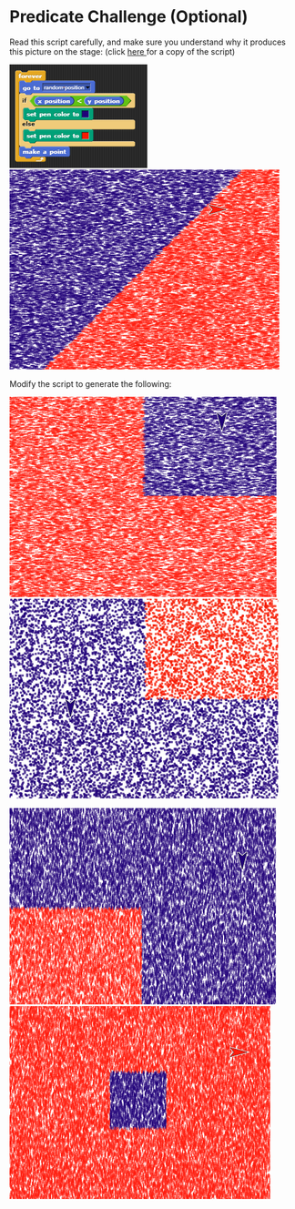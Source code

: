# Predicate Challenge \(Optional\)

Read this script carefully, and make sure you understand why it produces this picture on the stage: \(click [here ](https://snap.berkeley.edu/snap/snap.html#present:Username=annechinn&ProjectName=predicate%20dots%20starter)for a copy of the script\)

![](../.gitbook/assets/image%20%28335%29.png) ![](../.gitbook/assets/image%20%28322%29.png) 



Modify the script to generate the following:

![](../.gitbook/assets/image%20%28333%29.png) ![](../.gitbook/assets/image%20%28367%29.png) 

![](../.gitbook/assets/image%20%28339%29.png)![](../.gitbook/assets/image%20%28329%29.png) 

